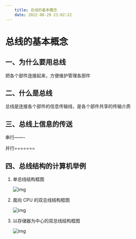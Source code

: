 ```yaml
---
    title: 总线的基本概念
    date: 2022-08-29 23:02:22 
---
```


# 总线的基本概念

## 一、为什么要用总线

把各个部件连接起来，方便维护管理各部件

## 二、什么是总线

总线是连接各个部件的信息传输线，是各个部件共享的传输介质

## 三、总线上信息的传送

串行——-

并行=======

## 四、总线结构的计算机举例

1. 单总线结构框图

   

   ![img](http://toomson.com:81/images/image-20220503193412183.png)

   

2. 面向 CPU 的双总线结构框图

   

   ![img](http://toomson.com:81/images/image-20220503193429525.png)

   

3. 以存储器为中心的双总线结构框图

   

   ![img](http://toomson.com:81/images/image-20220503193451453.png)

   